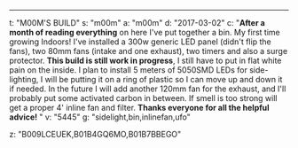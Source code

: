 ---
t: "M00M'S BUILD"
s: "m00m"
a: "m00m"
d: "2017-03-02"
c: "<strong>After a month of reading everything</strong> on here I've put together a bin. My first time growing Indoors! I've installed a 300w generic LED panel (didn't flip the fans), two 80mm fans (intake and one exhaust), two timers and also a surge protector. <strong>This build is still work in progress</strong>, I still have to put in flat white pain on the inside. I plan to install 5 meters of 5050SMD LEDs for side-lighting, I will be putting it on a ring of plastic so I can move up and down it if needed. In the future I will add another 120mm fan for the exhaust, and I'll probably put some activated carbon in between. If smell is too strong will get a proper 4' inline fan and filter. <strong>Thanks everyone for all the helpful advice! </strong>"
v: "5445"
g: "sidelight,bin,inlinefan,ufo"

z: "B009LCEUEK,B01B4GQ6MO,B01B7BBEGO"
